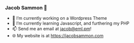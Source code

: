 ### Jacob Sammon 👋

- 🔭 I’m currently working on a Wordpress Theme
- 🌱 I’m currently learning Javascript, and furthering my PHP
- 📫 Send me an email at jacob@eml.pm!
- 🌐 My website is at https://jacobsammon.com
